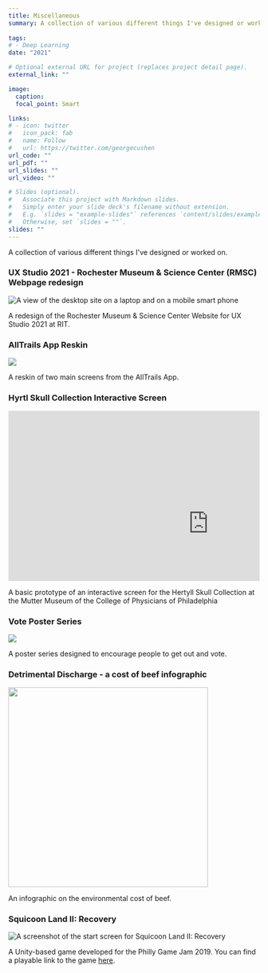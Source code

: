 ```yaml
---
title: Miscellaneous 
summary: A collection of various different things I've designed or worked on.
  
tags:
# - Deep Learning
date: "2021"

# Optional external URL for project (replaces project detail page).
external_link: ""

image:
  caption: 
  focal_point: Smart

links:
# - icon: twitter
#   icon_pack: fab
#   name: Follow
#   url: https://twitter.com/georgecushen
url_code: ""
url_pdf: ""
url_slides: ""
url_video: ""

# Slides (optional).
#   Associate this project with Markdown slides.
#   Simply enter your slide deck's filename without extension.
#   E.g. `slides = "example-slides"` references `content/slides/example-slides.md`.
#   Otherwise, set `slides = ""`.
slides: ""
---
```


A collection of various different things I've designed or worked on.

<h3 id="uxstudio">UX Studio 2021 - Rochester Museum & Science Center (RMSC) Webpage redesign</h3>

<img src="/portfolio/misc/RMSC.png" alt="A view of the desktop site on a laptop and on a mobile smart phone">

A redesign of the Rochester Museum & Science Center Website for UX Studio 2021 at RIT.

<h3 id="alltrails">AllTrails App Reskin</h3>

<img src="/portfolio/misc/AllTrails.png">

A reskin of two main screens from the AllTrails App.

<h3 id="hyrtl">Hyrtl Skull Collection Interactive Screen</h3>

<div style="  position: relative; padding-bottom: 67.5%; height: 0; margin: 10px 0; overflow: hidden;">
  <iframe style="border: 1px solid rgba(0, 0, 0, 0.1);" width="800" height="450" src="https://www.figma.com/embed?embed_host=share&url=https%3A%2F%2Fwww.figma.com%2Fproto%2FSAB5uqUzoRsV0c8Qs7Nor2%2FJacob-Scarani-Museum-Interactive-Exhibit%3Fpage-id%3D212%253A990%26node-id%3D270%253A54%26viewport%3D637%252C487%252C0.22918730974197388%26scaling%3Dcontain" allowfullscreen></iframe>
</div>

A basic prototype of an interactive screen for the Hertyll Skull Collection at the Mutter Museum of the College of Physicians of Philadelphia

<!-- <h3>Kanji Study App Redesign</h3> -->

<!-- <img src="/portfolio/misc/kanjistudy.png">

A reskin of two main screen from the Kanji Study app for Android. -->

<h3 id="vote">Vote Poster Series</h3>

<img src="/portfolio/misc/vote.png">

A poster series designed to encourage people to get out and vote.

<h3 id="beef">Detrimental Discharge - a cost of beef infographic</h3>

<img src="/portfolio/misc/cost-of-beef.png" width="400px">

An infographic on the environmental cost of beef. 

<h3 id="squicoon">Squicoon Land II: Recovery</h3>

<img src="/portfolio/misc/squicoonland.png" alt="A screenshot of the start screen for Squicoon Land II: Recovery">

A Unity-based game developed for the Philly Game Jam 2019. You can find a playable link to the game <a href="https://lakupo.itch.io/squicoon-land-ii">here</a>.
